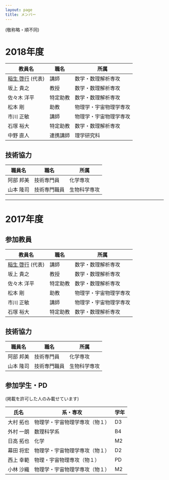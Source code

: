 ```yaml
---
layout: page
title: メンバー
---
```


(敬称略・順不同)

# 2018年度

| 教員名     | 職名 | 所属                  |
| ---------- | ---- | --------------------- |
| [稲生 啓行](https://www.math.kyoto-u.ac.jp/~inou/) (代表)  | 講師 | 数学・数理解析専攻     |
| 坂上 貴之  | 教授     | 数学・数理解析専攻     |
| 佐々木 洋平| 特定助教 | 数学・数理解析専攻     |
| 松本 剛    | 助教     | 物理学・宇宙物理学専攻 |
| 市川 正敏  | 講師     | 物理学・宇宙物理学専攻 |
| 石塚 裕大  | 特定助教 | 数学・数理解析専攻 |
| 中野 直人  | 連携講師 | 理学研究科 |

## 技術協力

| 職員名    | 職名         | 所属         |
| --------- | ------------ | ------------ |
| 阿部 邦美 | 技術専門員   | 化学専攻     |
| 山本 隆司 | 技術専門職員 | 生物科学専攻 |

---
# 2017年度

## 参加教員

| 教員名     | 職名 | 所属                  |
| ---------- | ---- | --------------------- |
| [稲生 啓行](https://www.math.kyoto-u.ac.jp/~inou/) (代表)  | 講師 | 数学・数理解析専攻     |
| 坂上 貴之  | 教授     | 数学・数理解析専攻     |
| 佐々木 洋平| 特定助教 | 数学・数理解析専攻     |
| 松本 剛    | 助教     | 物理学・宇宙物理学専攻 |
| 市川 正敏  | 講師     | 物理学・宇宙物理学専攻 |
| 石塚 裕大  | 特定助教 | 数学・数理解析専攻 |

## 技術協力

| 職員名    | 職名         | 所属         |
| --------- | ------------ | ------------ |
| 阿部 邦美 | 技術専門員   | 化学専攻     |
| 山本 隆司 | 技術専門職員 | 生物科学専攻 |

## 参加学生・PD

(掲載を許可した人のみ載せています)

| 氏名      | 系・専攻                    | 学年 |
| --------- | -------------------------- | ---- |
| 大村 拓也 | 物理学・宇宙物理学専攻（物１） | D3   |
| 外村 一朗 | 数理科学系                 | B4   |
| 日高 拓也 | 化学                       | M2   |
| 幕田 将宏 | 物理学・宇宙物理学専攻（物１） | D2   |
| 西上 幸範 | 物理・宇宙物理専攻（物１）	 | PD   |
| 小林 沙織 | 物理学・宇宙物理学専攻（物１） | M2   |

